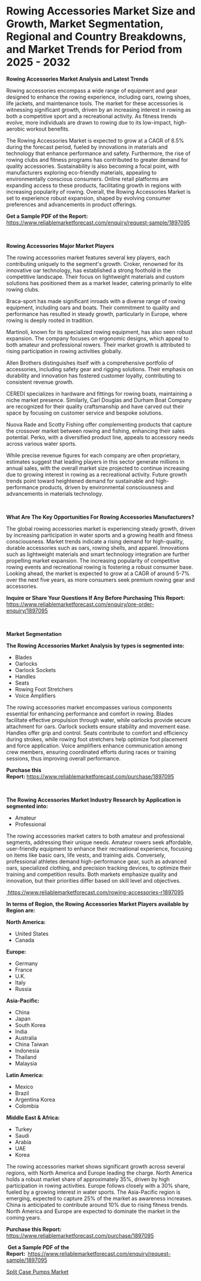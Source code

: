 <p><h1>Rowing Accessories Market Size and Growth, Market Segmentation, Regional and Country Breakdowns, and Market Trends for Period from 2025 -  2032</h1></p><p><strong>Rowing Accessories Market Analysis and Latest Trends</strong></p>
<p><p>Rowing accessories encompass a wide range of equipment and gear designed to enhance the rowing experience, including oars, rowing shoes, life jackets, and maintenance tools. The market for these accessories is witnessing significant growth, driven by an increasing interest in rowing as both a competitive sport and a recreational activity. As fitness trends evolve, more individuals are drawn to rowing due to its low-impact, high-aerobic workout benefits. </p><p>The Rowing Accessories Market is expected to grow at a CAGR of 8.5% during the forecast period, fueled by innovations in materials and technology that enhance performance and safety. Furthermore, the rise of rowing clubs and fitness programs has contributed to greater demand for quality accessories. Sustainability is also becoming a focal point, with manufacturers exploring eco-friendly materials, appealing to environmentally conscious consumers. Online retail platforms are expanding access to these products, facilitating growth in regions with increasing popularity of rowing. Overall, the Rowing Accessories Market is set to experience robust expansion, shaped by evolving consumer preferences and advancements in product offerings.</p></p>
<p><strong>Get a Sample PDF of the Report:&nbsp;</strong> <a href="https://www.reliablemarketforecast.com/enquiry/request-sample/1897095?utm_campaign=1840&utm_medium=2&utm_source=Github&utm_content=ia&utm_term=22022025&utm_id=rowing-accessories">https://www.reliablemarketforecast.com/enquiry/request-sample/1897095</a></p>
<p>&nbsp;</p>
<p><strong>Rowing Accessories Major Market Players</strong></p>
<p><p>The rowing accessories market features several key players, each contributing uniquely to the segment's growth. Croker, renowned for its innovative oar technology, has established a strong foothold in the competitive landscape. Their focus on lightweight materials and custom solutions has positioned them as a market leader, catering primarily to elite rowing clubs.</p><p>Braca-sport has made significant inroads with a diverse range of rowing equipment, including oars and boats. Their commitment to quality and performance has resulted in steady growth, particularly in Europe, where rowing is deeply rooted in tradition.</p><p>Martinoli, known for its specialized rowing equipment, has also seen robust expansion. The company focuses on ergonomic designs, which appeal to both amateur and professional rowers. Their market growth is attributed to rising participation in rowing activities globally.</p><p>Allen Brothers distinguishes itself with a comprehensive portfolio of accessories, including safety gear and rigging solutions. Their emphasis on durability and innovation has fostered customer loyalty, contributing to consistent revenue growth.</p><p>CEREDI specializes in hardware and fittings for rowing boats, maintaining a niche market presence. Similarly, Carl Douglas and Durham Boat Company are recognized for their quality craftsmanship and have carved out their space by focusing on customer service and bespoke solutions.</p><p>Nuova Rade and Scotty Fishing offer complementing products that capture the crossover market between rowing and fishing, enhancing their sales potential. Perko, with a diversified product line, appeals to accessory needs across various water sports.</p><p>While precise revenue figures for each company are often proprietary, estimates suggest that leading players in this sector generate millions in annual sales, with the overall market size projected to continue increasing due to growing interest in rowing as a recreational activity. Future growth trends point toward heightened demand for sustainable and high-performance products, driven by environmental consciousness and advancements in materials technology.</p></p>
<p>&nbsp;</p>
<p><strong>What Are The Key Opportunities For Rowing Accessories Manufacturers?</strong></p>
<p><p>The global rowing accessories market is experiencing steady growth, driven by increasing participation in water sports and a growing health and fitness consciousness. Market trends indicate a rising demand for high-quality, durable accessories such as oars, rowing shells, and apparel. Innovations such as lightweight materials and smart technology integration are further propelling market expansion. The increasing popularity of competitive rowing events and recreational rowing is fostering a robust consumer base. Looking ahead, the market is expected to grow at a CAGR of around 5-7% over the next five years, as more consumers seek premium rowing gear and accessories.</p></p>
<p><strong>Inquire or Share Your Questions If Any Before Purchasing This Report:</strong> <a href="https://www.reliablemarketforecast.com/enquiry/pre-order-enquiry/1897095?utm_campaign=1840&utm_medium=2&utm_source=Github&utm_content=ia&utm_term=22022025&utm_id=rowing-accessories">https://www.reliablemarketforecast.com/enquiry/pre-order-enquiry/1897095</a></p>
<p>&nbsp;</p>
<p><strong>Market Segmentation</strong></p>
<p><strong>The Rowing Accessories Market Analysis by types is segmented into:</strong></p>
<p><ul><li>Blades</li><li>Oarlocks</li><li>Oarlock Sockets</li><li>Handles</li><li>Seats</li><li>Rowing Foot Stretchers</li><li>Voice Amplifiers</li></ul></p>
<p><p>The rowing accessories market encompasses various components essential for enhancing performance and comfort in rowing. Blades facilitate effective propulsion through water, while oarlocks provide secure attachment for oars. Oarlock sockets ensure stability and movement ease. Handles offer grip and control. Seats contribute to comfort and efficiency during strokes, while rowing foot stretchers help optimize foot placement and force application. Voice amplifiers enhance communication among crew members, ensuring coordinated efforts during races or training sessions, thus improving overall performance.</p></p>
<p><strong>Purchase this Report:&nbsp;</strong><a href="https://www.reliablemarketforecast.com/purchase/1897095?utm_campaign=1840&utm_medium=2&utm_source=Github&utm_content=ia&utm_term=22022025&utm_id=rowing-accessories">https://www.reliablemarketforecast.com/purchase/1897095</a></p>
<p>&nbsp;</p>
<p><strong>The Rowing Accessories Market Industry Research by Application is segmented into:</strong></p>
<p><ul><li>Amateur</li><li>Professional</li></ul></p>
<p><p>The rowing accessories market caters to both amateur and professional segments, addressing their unique needs. Amateur rowers seek affordable, user-friendly equipment to enhance their recreational experience, focusing on items like basic oars, life vests, and training aids. Conversely, professional athletes demand high-performance gear, such as advanced oars, specialized clothing, and precision tracking devices, to optimize their training and competition results. Both markets emphasize quality and innovation, but their priorities differ based on skill level and objectives.</p></p>
<p><a href="https://www.reliablemarketforecast.com/rowing-accessories-r1897095?utm_campaign=1840&utm_medium=2&utm_source=Github&utm_content=ia&utm_term=22022025&utm_id=rowing-accessories">&nbsp;https://www.reliablemarketforecast.com/rowing-accessories-r1897095</a></p>
<p><strong>In terms of Region, the Rowing Accessories Market Players available by Region are:</strong></p>
<p>
    <p> <strong> North America: </strong>
        <ul>
            <li>United States</li>
            <li>Canada</li>
        </ul>
        </p> 
    <p> <strong> Europe: </strong>
        <ul>
            <li>Germany</li>
            <li>France</li>
            <li>U.K.</li>
            <li>Italy</li>
            <li>Russia</li>
        </ul>
        </p> 
    <p> <strong> Asia-Pacific: </strong>
        <ul>
            <li>China</li>
            <li>Japan</li>
            <li>South Korea</li>
            <li>India</li>
            <li>Australia</li>
            <li>China Taiwan</li>
            <li>Indonesia</li>
            <li>Thailand</li>
            <li>Malaysia</li>
        </ul>
        </p> 
    <p> <strong> Latin America: </strong>
        <ul>
            <li>Mexico</li>
            <li>Brazil</li>
            <li>Argentina Korea</li>
            <li>Colombia</li>
        </ul>
        </p> 
    <p> <strong> Middle East & Africa: </strong>
        <ul>
            <li>Turkey</li>
            <li>Saudi</li>
            <li>Arabia</li>
            <li>UAE</li>
            <li>Korea</li>
        </ul>
    </p>
    </p>
<p><p>The rowing accessories market shows significant growth across several regions, with North America and Europe leading the charge. North America holds a robust market share of approximately 35%, driven by high participation in rowing activities. Europe follows closely with a 30% share, fueled by a growing interest in water sports. The Asia-Pacific region is emerging, expected to capture 25% of the market as awareness increases. China is anticipated to contribute around 10% due to rising fitness trends. North America and Europe are expected to dominate the market in the coming years.</p></p>
<p><strong>Purchase this Report: </strong><a href="https://www.reliablemarketforecast.com/purchase/1897095?utm_campaign=1840&utm_medium=2&utm_source=Github&utm_content=ia&utm_term=22022025&utm_id=rowing-accessories">https://www.reliablemarketforecast.com/purchase/1897095</a></p>
<p>&nbsp;<strong>Get a Sample PDF of the Report:&nbsp;&nbsp;</strong><a href="https://www.reliablemarketforecast.com/enquiry/request-sample/1897095?utm_campaign=1840&utm_medium=2&utm_source=Github&utm_content=ia&utm_term=22022025&utm_id=rowing-accessories">https://www.reliablemarketforecast.com/enquiry/request-sample/1897095</a></p>
<p><strong></strong></p>
<p><p><a href="https://github.com/vimar16th/Market-Research-Report-List-7/blob/main/split-case-pumps-market.md?utm_campaign=1840&utm_medium=2&utm_source=Github&utm_content=ia&utm_term=22022025&utm_id=rowing-accessories">Split Case Pumps Market</a></p></p>